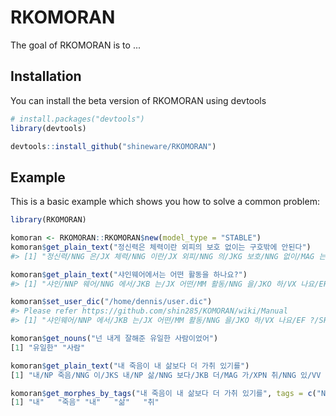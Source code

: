 
<!-- README.md is generated from README.Rmd. Please edit that file -->
RKOMORAN
========

<!-- badges: start -->
<!-- badges: end -->
The goal of RKOMORAN is to ...

Installation
------------

You can install the beta version of RKOMORAN using devtools

``` r
# install.packages("devtools")
library(devtools)

devtools::install_github("shineware/RKOMORAN")
```

Example
-------

This is a basic example which shows you how to solve a common problem:

``` r
library(RKOMORAN)

komoran <- RKOMORAN::RKOMORAN$new(model_type = "STABLE")
komoran$get_plain_text("정신력은 체력이란 외피의 보호 없이는 구호밖에 안된다")
#> [1] "정신력/NNG 은/JX 체력/NNG 이란/JX 외피/NNG 의/JKG 보호/NNG 없이/MAG 는/JX 구호/NNG 밖에/JX 안/NNG 되/XSV ㄴ다/EC"

komoran$get_plain_text("샤인웨어에서는 어떤 활동을 하나요?")
#> [1] "샤인/NNP 웨어/NNG 에서/JKB 는/JX 어떤/MM 활동/NNG 을/JKO 하/VX 나요/EF ?/SF"

komoran$set_user_dic("/home/dennis/user.dic")
#> Please refer https://github.com/shin285/KOMORAN/wiki/Manual
#> [1] "샤인웨어/NNP 에서/JKB 는/JX 어떤/MM 활동/NNG 을/JKO 하/VX 나요/EF ?/SF"

komoran$get_nouns("넌 내게 잘해준 유일한 사람이었어")
[1] "유일한" "사람"

komoran$get_plain_text("내 죽음이 내 삶보다 더 가취 있기를")
[1] "내/NP 죽음/NNG 이/JKS 내/NP 삶/NNG 보다/JKB 더/MAG 가/XPN 취/NNG 있/VV 기/ETN 를/JKO"

komoran$get_morphes_by_tags("내 죽음이 내 삶보다 더 가취 있기를", tags = c("NP", "NNG"))
[1] "내"   "죽음" "내"   "삶"   "취"
```
